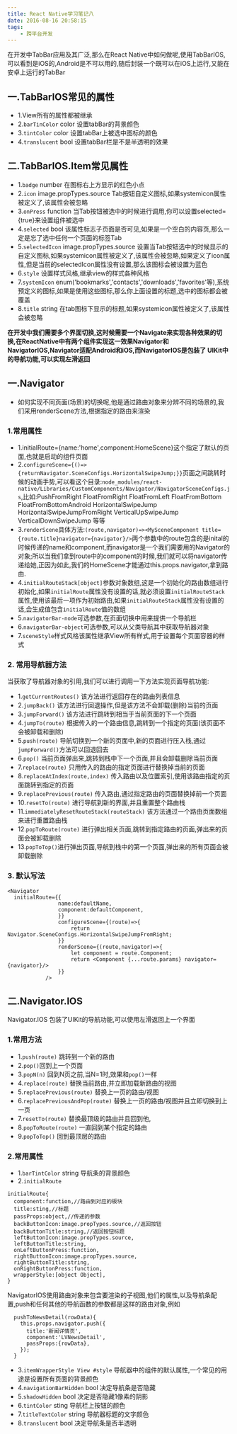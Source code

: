 ```yaml
---
title: React Native学习笔记八
date: 2016-08-16 20:58:15
tags:
    - 跨平台开发
---
```


在开发中TabBar应用及其广泛,那么在React Native中如何做呢,使用TabBarIOS,可以看到是iOS的,Android是不可以用的,随后封装一个既可以在iOS上运行,又能在安卓上运行的TabBar

## 一.TabBarIOS常见的属性
- 1.View所有的属性都被继承
- 2.`barTinColor` color 设置tabBar的背景颜色
- 3.`tintColor` color 设置tabBar上被选中图标的颜色
- 4.`translucent` bool 设置tabBar栏是不是半透明的效果

<!--more-->

## 二.TabBarIOS.Item常见属性
- 1.`badge` number 在图标右上方显示的红色小点
- 2.`icon` image.propTypes.source Tab按钮自定义图标,如果systemicon属性被定义了,该属性会被忽略
- 3.`onPress` function 当Tab按钮被选中的时候进行调用,你可以设置selected={true}来设置组件被选中
- 4.`selected` bool 该属性标志子页面是否可见,如果是一个空白的内容页,那么一定是忘了选中任何一个页面的标签Tab
- 5.`selectedIcon` image.propTypes.source 设置当Tab按钮选中的时候显示的自定义图标,如果systemicon属性被定义了,该属性会被忽略,如果定义了icon属性,但是当前的selectedIcon属性没有设置,那么该图标会被设置为蓝色
- 6.`style` 设置样式风格,继承view的样式各种风格
- 7.`systemIcon` enum('bookmarks','contacts','downloads','favorites'等),系统预定义的图标,如果是使用这些图标,那么你上面设置的标题,选中的图标都会被覆盖
- 8.`title` string 在tab图标下显示的标题,如果systemicon属性被定义了,该属性会被忽略

**在开发中我们需要多个界面切换,这时候需要一个Navigate来实现各种效果的切换,在ReactNative中有两个组件实现这一效果Navigator和  NavigatorIOS,Navigator适配Android和iOS,而NavigatorIOS是包装了 UIKit中的导航功能,可以实现左滑返回**

## 一.Navigator
 - 如何实现不同页面(场景)的切换呢,他是通过路由对象来分辨不同的场景的,我们采用renderScene方法,根据指定的路由来渲染
 
###  1.常用属性

- 1.initialRoute={name:'home',component:HomeScene}这个指定了默认的页面,也就是启动的组件页面
- 2.`configureScene={()=>{returnNavigator.SceneConfigs.HorizontalSwipeJump;}}`页面之间跳转时候的动画手势,可以看这个目录:`node_modules/react-native/Libraries/CustomComponents/Navigator/NavigatorSceneConfigs.js`,比如:PushFromRight FloatFromRight FloatFromLeft FloatFromBottom FloatFromBottomAndroid HorizontalSwipeJump HorizontalSwipeJumpFromRight VerticalUpSwipeJump VerticalDownSwipeJump 等等
- 3.`renderScene`具体方法:`(route,navigator)=><MySceneComponent title={route.title}navigator={navigator}/>`两个参数中的route包含的是inital的时候传递的name和component,而navigator是一个我们需要用的Navigator的对象;所以当我们拿到route中的component的时候,我们就可以将navigator传递给她,正因为如此,我们的HomeScene才能通过this.props.navigator,拿到路由.
- 4.`initialRouteStack[object]`参数对象数组,这是一个初始化的路由数组进行初始化,如果`initialRoute`属性没有设置的话,就必须设置`initialRouteStack`属性,使用该最后一项作为初始路由,如果`initialRouteStack`属性没有设置的话,会生成值包含`initialRoute`值的数组
- 5.`navigatorBar-node`可选参数,在页面切换中用来提供一个导航栏
- 6.`navigatorBar-object`可选参数,可以从父类导航其中获取导航器对象
- 7.`sceneStyle`样式风格该属性继承View所有样式,用于设置每个页面容器的样式
 

### 2. 常用导航器方法

当获取了导航器对象的引用,我们可以进行调用一下方法实现页面导航功能:

- 1.`getCurrentRoutes()` 该方法进行返回存在的路由列表信息
- 2.`jumpBack()` 该方法进行回退操作,但是该方法不会卸载(删除)当前的页面
- 3.`jumpForward()` 该方法进行跳转到相当于当前页面的下一个页面
- 4.`jumpTo(route)` 根据传入的一个路由信息,跳转到一个指定的页面(该页面不会被卸载和删除)
- 5.`push(route)` 导航切换到一个新的页面中,新的页面进行压入栈,通过`jumpForward()`方法可以回退回去
- 6.`pop()` 当前页面弹出来,跳转到栈中下一个页面,并且会卸载删除当前页面
- 7.`replace(route)` 只用传入的路由的指定页面进行替换掉当前的页面
- 8.`replaceAtIndex(route,index)` 传入路由以及位置索引,使用该路由指定的页面跳转到指定的页面
- 9.`replacePrevious(route)` 传入路由,通过指定路由的页面替换掉前一个页面
- 10.`resetTo(route)` 进行导航到新的界面,并且重置整个路由栈
- 11.`immediatelyResetRouteStack(routeStack)` 该方法通过一个路由页面数组来进行重置路由栈
- 12.`popToRoute(route)` 进行弹出相关页面,跳转到指定路由的页面,弹出来的页面会被卸载删除
- 13.`popToTop()`进行弹出页面,导航到栈中的第一个页面,弹出来的所有页面会被卸载删除


### 3. 默认写法

```
<Navigator
  initialRoute={{
                name:defaultName,
                component:defaultComponent,
                }}
                configureScene={(route)=>{
                    return Navigator.SceneConfigs.HorizontalSwipeJumpFromRight;
                }}
                renderScene={(route,navigator)=>{
                    let component = route.Component;
                    return <Component {...route.params} navigator={navigator}/>
                }}
            />
```

## 二.Navigator.IOS
Navigator.IOS 包装了UIKit的导航功能,可以使用左滑返回上一个界面

### 1.常用方法

- 1.`push(route)` 跳转到一个新的路由
- 2.`pop()`回到上一个页面
- 3.`popN(n)` 回到N页之前,当N=1时,效果和`pop()`一样
- 4.`replace(route)` 替换当前路由,并立即加载新路由的视图
- 5.`replacePrevious(route)` 替换上一页的路由/视图
- 6.`replacePreviousAndPop(route)` 替换上一页的路由/视图并且立即切换到上一页
- 7.`resetTo(route)` 替换最顶级的路由并且回到他,
- 8.`popToRoute(route)` 一直回到某个指定的路由
- 9.`popToTop()` 回到最顶层的路由

### 2.常用属性

- 1.`barTintColor` string 导航条的背景颜色
- 2.`initialRoute`

```
initialRoute{
  component:function,//路由到对应的板块
  title:sting,//标题
  passProps:object,//传递的参数
  backButtonIcon:image.propTypes.source,//返回按钮
  backButtonTitle:string,//返回按钮标题
  leftButtonIcon:image.propTypes.source,
  leftButtonTitle:string,
  onLeftButtonPress:function,
  rightButtonIcon:image.propTypes.source,
  rightButtonTitle:string,
  onRightButtonPress:function,
  wrapperStyle:[object Object],
}
```

NavigatorIOS使用路由对象来包含要渲染的子视图,他们的属性,以及导航条配置,push和任何其他的导航函数的参数都是这样的路由对象,例如
  
  
```
  pushToNewsDetail(rowData){
    this.props.navigator.push({
      title:'新闻详情页',
      component:'LVNewsDetail',
      passProps:{rowData},
    });
  }
```
  
  - 3.`itemWrapperStyle View #style` 导航器中的组件的默认属性,一个常见的用途是设置所有页面的背景颜色
  - 4.`navigationBarHidden` bool 决定导航条是否隐藏
  - 5.`shadowHidden` bool 决定是否隐藏1像素的阴影
  - 6.`tintColor` sting 导航栏上按钮的颜色
  - 7.`titleTextColor` string 导航器标题的文字颜色
  - 8.`translucent` bool 决定导航条是否半透明


